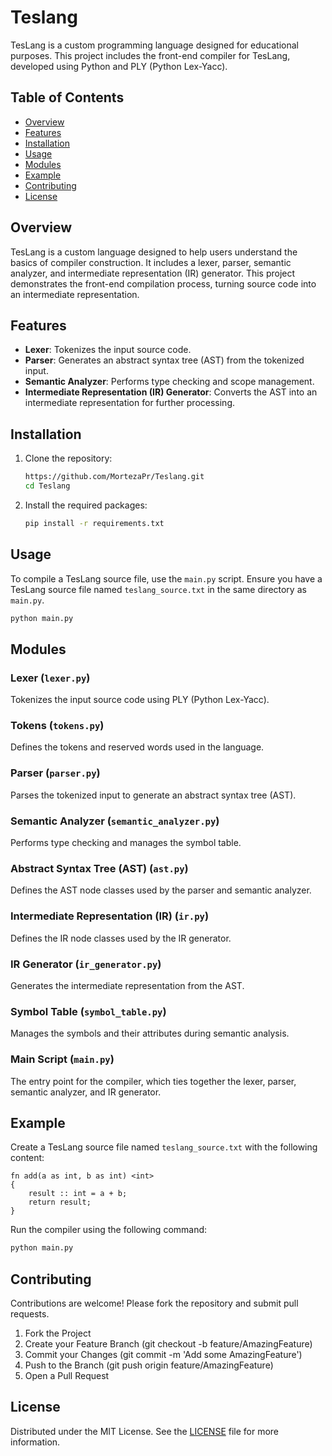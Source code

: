 # Teslang

TesLang is a custom programming language designed for educational purposes. This project includes the front-end compiler for TesLang, developed using Python and PLY (Python Lex-Yacc).

## Table of Contents

- [Overview](#overview)
- [Features](#features)
- [Installation](#installation)
- [Usage](#usage)
- [Modules](#modules)
- [Example](#example)
- [Contributing](#contributing)
- [License](#license)

## Overview

TesLang is a custom language designed to help users understand the basics of compiler construction. It includes a lexer, parser, semantic analyzer, and intermediate representation (IR) generator. This project demonstrates the front-end compilation process, turning source code into an intermediate representation.

## Features

- **Lexer**: Tokenizes the input source code.
- **Parser**: Generates an abstract syntax tree (AST) from the tokenized input.
- **Semantic Analyzer**: Performs type checking and scope management.
- **Intermediate Representation (IR) Generator**: Converts the AST into an intermediate representation for further processing.

## Installation

1. Clone the repository:

    ```bash
    https://github.com/MortezaPr/Teslang.git
    cd Teslang
    ```

2. Install the required packages:

    ```bash
    pip install -r requirements.txt
    ```

## Usage

To compile a TesLang source file, use the `main.py` script. Ensure you have a TesLang source file named `teslang_source.txt` in the same directory as `main.py`.

```bash
python main.py
```
## Modules

### Lexer (`lexer.py`)

Tokenizes the input source code using PLY (Python Lex-Yacc).

### Tokens (`tokens.py`)

Defines the tokens and reserved words used in the language.

### Parser (`parser.py`)

Parses the tokenized input to generate an abstract syntax tree (AST).

### Semantic Analyzer (`semantic_analyzer.py`)

Performs type checking and manages the symbol table.

### Abstract Syntax Tree (AST) (`ast.py`)

Defines the AST node classes used by the parser and semantic analyzer.

### Intermediate Representation (IR) (`ir.py`)

Defines the IR node classes used by the IR generator.

### IR Generator (`ir_generator.py`)

Generates the intermediate representation from the AST.

### Symbol Table (`symbol_table.py`)

Manages the symbols and their attributes during semantic analysis.

### Main Script (`main.py`)

The entry point for the compiler, which ties together the lexer, parser, semantic analyzer, and IR generator.

## Example

Create a TesLang source file named `teslang_source.txt` with the following content:

```plaintext
fn add(a as int, b as int) <int>
{
    result :: int = a + b;
    return result;
}
```

Run the compiler using the following command:

```bash
python main.py
```

## Contributing

Contributions are welcome! Please fork the repository and submit pull requests.

1. Fork the Project
2. Create your Feature Branch (git checkout -b feature/AmazingFeature)
3. Commit your Changes (git commit -m 'Add some AmazingFeature')
4. Push to the Branch (git push origin feature/AmazingFeature)
5. Open a Pull Request


## License

Distributed under the MIT License.  See the [LICENSE](LICENSE) file for more information.
